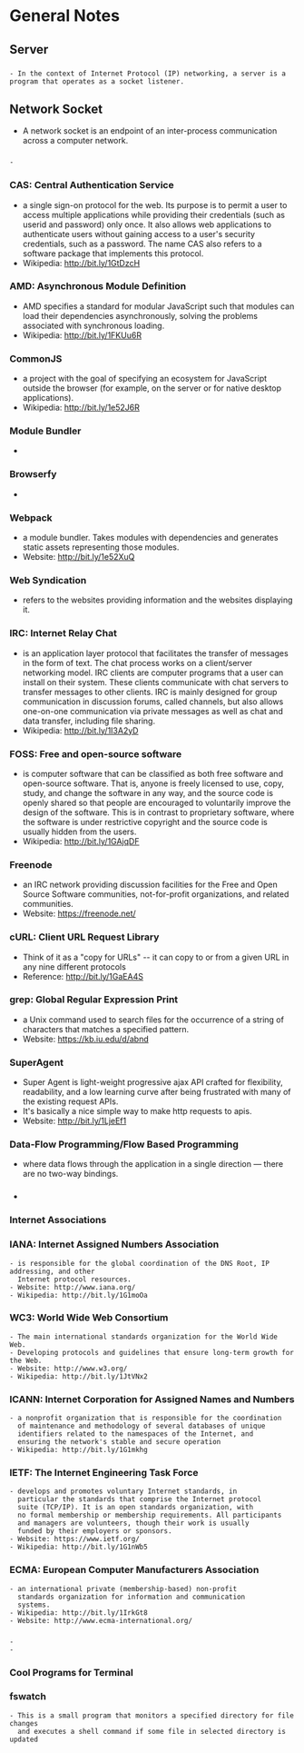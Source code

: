 # General Notes

## Server
  ###
    - In the context of Internet Protocol (IP) networking, a server is a program that operates as a socket listener.

## Network Socket
  - A network socket is an endpoint of an inter-process
    communication across a computer network.
  ###
    -
### CAS: Central Authentication Service
  - a single sign-on protocol for the web. Its purpose
    is to permit a user to access multiple applications
    while providing their credentials (such as userid and
    password) only once. It also allows web applications
    to authenticate users without gaining access to a user's
    security credentials, such as a password. The name CAS
    also refers to a software package that implements this
    protocol.
  - Wikipedia: http://bit.ly/1GtDzcH
### AMD: Asynchronous Module Definition
  - AMD specifies a standard for modular JavaScript such that modules
    can load their dependencies asynchronously, solving the problems
    associated with synchronous loading.
  - Wikipedia: http://bit.ly/1FKUu6R
### CommonJS
  - a project with the goal of specifying an ecosystem for JavaScript
    outside the browser (for example, on the server or for native desktop
    applications).
  - Wikipedia: http://bit.ly/1e52J6R
### Module Bundler
  -
### Browserfy
  -
### Webpack
  - a module bundler. Takes modules with dependencies and generates static
    assets representing those modules.
  - Website: http://bit.ly/1e52XuQ
### Web Syndication
  - refers to the websites providing information and the websites displaying it.
### IRC: Internet Relay Chat
  - is an application layer protocol that facilitates the transfer of messages
    in the form of text. The chat process works on a client/server networking
    model. IRC clients are computer programs that a user can install on their
    system. These clients communicate with chat servers to transfer messages
    to other clients. IRC is mainly designed for group communication in discussion
    forums, called channels, but also allows one-on-one communication via private
    messages as well as chat and data transfer, including file sharing.
  - Wikipedia: http://bit.ly/1I3A2yD
### FOSS: Free and open-source software
  - is computer software that can be classified as both free software and
    open-source software. That is, anyone is freely licensed to use, copy,
    study, and change the software in any way, and the source code is openly
    shared so that people are encouraged to voluntarily improve the design
    of the software. This is in contrast to proprietary software, where the
    software is under restrictive copyright and the source code is usually
    hidden from the users.
  - Wikipedia: http://bit.ly/1GAjqDF
### Freenode
  - an IRC network providing discussion facilities for the Free and Open
    Source Software communities, not-for-profit organizations, and related
    communities.
  - Website: https://freenode.net/
### cURL: Client URL Request Library
  - Think of it as a "copy for URLs" -- it can copy to or from a given URL in
    any nine different protocols
  - Reference: http://bit.ly/1GaEA4S
### grep: Global Regular Expression Print
  - a Unix command used to search files for the occurrence of a string of characters that matches a specified pattern.
  - Website: https://kb.iu.edu/d/abnd
### SuperAgent
  - Super Agent is light-weight progressive ajax API crafted for flexibility,
    readability, and a low learning curve after being frustrated with many of
    the existing request APIs.
  - It's basically a nice simple way to make http requests to apis.
  - Website: http://bit.ly/1LjeEf1
### Data-Flow Programming/Flow Based Programming
  - where data flows through the application in a single direction — there are
    no two-way bindings.
###
  -

### Internet Associations
  ### IANA: Internet Assigned Numbers Association
    - is responsible for the global coordination of the DNS Root, IP addressing, and other
      Internet protocol resources.
    - Website: http://www.iana.org/
    - Wikipedia: http://bit.ly/1G1moOa
  ### WC3: World Wide Web Consortium
    - The main international standards organization for the World Wide Web.
    - Developing protocols and guidelines that ensure long-term growth for the Web.
    - Website: http://www.w3.org/
    - Wikipedia: http://bit.ly/1JtVNx2
  ### ICANN: Internet Corporation for Assigned Names and Numbers
    - a nonprofit organization that is responsible for the coordination
      of maintenance and methodology of several databases of unique
      identifiers related to the namespaces of the Internet, and
      ensuring the network's stable and secure operation
    - Wikipedia: http://bit.ly/1G1mkhg
  ### IETF: The Internet Engineering Task Force
    - develops and promotes voluntary Internet standards, in
      particular the standards that comprise the Internet protocol
      suite (TCP/IP). It is an open standards organization, with
      no formal membership or membership requirements. All participants
      and managers are volunteers, though their work is usually
      funded by their employers or sponsors.
    - Website: https://www.ietf.org/
    - Wikipedia: http://bit.ly/1G1nWb5
  ### ECMA: European Computer Manufacturers Association
    - an international private (membership-based) non-profit
      standards organization for information and communication
      systems.
    - Wikipedia: http://bit.ly/1IrkGt8
    - Website: http://www.ecma-international.org/
  ###
    -
    -

### Cool Programs for Terminal
  ### fswatch
    - This is a small program that monitors a specified directory for file changes
      and executes a shell command if some file in selected directory is updated

